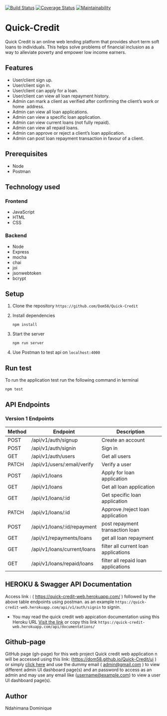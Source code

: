 [![Build Status](https://travis-ci.com/Dom58/Quick-Credit.svg?branch=develop)](https://travis-ci.com/Dom58/Quick-Credit)  [![Coverage Status](https://coveralls.io/repos/github/Dom58/Quick-Credit/badge.svg?branch=develop)](https://coveralls.io/github/Dom58/Quick-Credit?branch=develop)   [![Maintainability](https://api.codeclimate.com/v1/badges/ed3b52260c4623237693/maintainability)](https://codeclimate.com/github/Dom58/Quick-Credit/maintainability)


# Quick-Credit
Quick Credit is an online web lending platform that provides short term soft loans to individuals. This helps solve problems of financial inclusion as a way to alleviate poverty and empower low income earners.

## Features
* User/client sign up. 
* User/client sign in. 
* User/client can apply for a loan. 
* User/client can view all loan repayment history. 
* Admin can mark a client as verified after confirming the client’s work or home 
address. 
* Admin can view all loan applications. 
* Admin can view a specific loan application. 
* Admin can view current loans (not fully repaid). 
* Admin can view all repaid loans. 
* Admin can approve or reject a client’s loan application. 
* Admin can post loan repayment transaction in favour of a client.

## Prerequisites
  * Node
  * Postman
  
## Technology used

### Frontend
  * JavaScript
  * HTML
  * CSS

### Backend
  * Node
  * Express
  * mocha
  * chai
  * joi
  * jsonwebtoken
  * bcrypt
  
## Setup
  1. Clone the repository
     ```https://github.com/Dom58/Quick-Credit```
     
  2. Install dependencies
  
     ```npm install```
     
  3. Start the server
  
     ```npm run server```
  
  4. Use Postman to test api on ```localhost:4000```
  
 ## Run test
 To run the application test run the following command in terminal
 
 ```npm test```

## API Endpoints

### Version 1 Endpoints

| Method         | Endpoint             | Description  |
| ---         |     ---      |          --- |
| POST   | /api/v1/auth/signup     | Create an account   |
| POST     | /api/v1/auth/signin      | Sign in      |
| GET   | /api/v1/auth/users     | Get all users    |
| PATCH     | /api/v1/users/:email/verify       | Verify a user      |
| POST   | /api/v1/loans     | Apply for loan application   |
| GET     | /api/v1/loans      | Get all loan application      |
| GET   | /api/v1/loans/:id     | Get specific loan  application   |
| PATCH     | /api/v1/loans/:id       | Approve /reject loan application      |
| POST   | /api/v1/loans/:id/repayment     | post repayment transaction loan   |
| GET     | /api/v1/repayments/loans      | get all loan repayment      |
| GET   | /api/v1/loans/current/loans     | filter all current loan applications   |
| GET     | /api/v1/loans/repaid/loans       | filter all repaid loan applications      |


## HEROKU  & Swagger API Documentation 
Access link : ( https://quick-credit-web.herokuapp.com/ ) followed by the above table endpoints using postman. as an example `https://quick-credit-web.herokuapp.com/api/v1/auth/signin` to signin.
* You may read the quick credit web appication documentation using this Heroku URL [Visit the link]( https://quick-credit-web.herokuapp.com/api/documentations) or copy this link `https://quick-credit-web.herokuapp.com/api/documentations/`

## Github-page
GitHub page (gh-page) for this web project Quick credit web application n will be accessed using this link: (https://dom58.github.io/Quick-Credit/ui )   or simply [click here](https://dom58.github.io/Quick-Credit/ui)
and use the dummy  email ( admin@gmail.com ) to view different admin UI dashboard page(s) and an password to access as an admin and may use any email like (username@example.com) to view a user UI dashboard page(s).

## Author
Ndahimana Dominique

